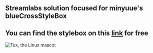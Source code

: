 ## Streamlabs solution focused for minyuue's blueCrossStyleBox

## You can find the stylebox on this [link](https://ko-fi.com/s/2825575143) for free 

 ![Tux, the Linux mascot](https://storage.ko-fi.com/cdn/useruploads/display/5aa3aea5-a11b-443f-90cc-2022ed305e84_bluecrossoverlay_preview.png)